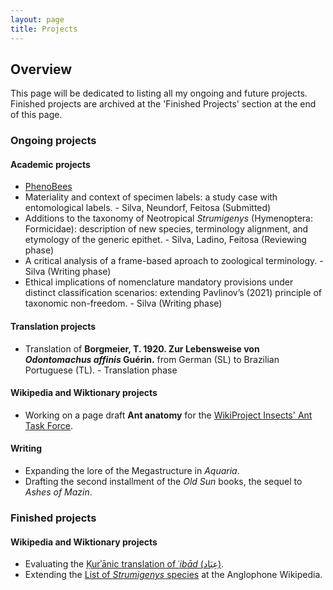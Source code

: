 ```yaml
---
layout: page
title: Projects
---
```


## Overview ##

This page will be dedicated to listing all my ongoing and future projects. Finished projects are archived at the 'Finished Projects' section at the end of this page.

### Ongoing projects ###

#### Academic projects ####

* [PhenoBees](https://researchportal.helsinki.fi/fi/projects/phenobees-a-knowledgebase-and-integrative-approach-for-studying-t)
* Materiality and context of specimen labels: a study case with entomological labels. - Silva, Neundorf, Feitosa (Submitted)
* Additions to the taxonomy of Neotropical *Strumigenys* (Hymenoptera: Formicidae): description of new species, terminology alignment, and etymology of the generic epithet. - Silva, Ladino, Feitosa (Reviewing phase)
* A critical analysis of a frame-based aproach to zoological terminology. - Silva (Writing phase)
* Ethical implications of nomenclature mandatory provisions under distinct classification scenarios: extending Pavlinov’s (2021) principle of taxonomic non-freedom. - Silva (Writing phase)

#### Translation projects ####

* Translation of **Borgmeier, T. 1920. Zur Lebensweise von _Odontomachus affinis_ Guérin.** from German (SL) to Brazilian Portuguese (TL). - Translation phase

#### Wikipedia and Wiktionary projects ####

* Working on a page draft **Ant anatomy** for the [WikiProject Insects' Ant Task Force](https://en.wikipedia.org/wiki/Wikipedia:WikiProject_Insects/ant_task_force).

#### Writing ####

* Expanding the lore of the Megastructure in *Aquaria*.
* Drafting the second installment of the *Old Sun* books, the sequel to *Ashes of Mazin*.

### Finished projects ###

#### Wikipedia and Wiktionary projects ####
* Evaluating the [Ḳurʾānic translation of ʿ*ibād* (عِبَاد)](https://en.wikipedia.org/wiki/Talk:Ibad).
* Extending the [List of *Strumigenys* species](https://en.wikipedia.org/wiki/List_of_Strumigenys_species) at the Anglophone Wikipedia.
